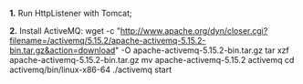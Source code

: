 **1.** Run HttpListener with Tomcat;

**2.** Install ActiveMQ:
wget -c "http://www.apache.org/dyn/closer.cgi?filename=/activemq/5.15.2/apache-activemq-5.15.2-bin.tar.gz&action=download" -O apache-activemq-5.15.2-bin.tar.gz
tar xzf apache-activemq-5.15.2-bin.tar.gz
mv apache-activemq-5.15.2 activemq
cd activemq/bin/linux-x86-64
./activemq start